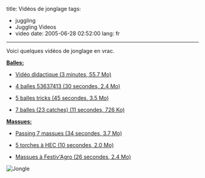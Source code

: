 title: Vidéos de jonglage
tags:
  - juggling
  - Juggling Videos
  - video
date: 2005-06-28 02:52:00
lang: fr
---

Voici quelques vidéos de jonglage en vrac.

<u>**Balles:**</u>

- [Vidéo didactique (3 minutes, 55.7 Mo)](/files/jonglage/videos/neyric_in_nx.avi)

- [4 balles 53637413 (30 secondes, 2.4 Mo)](/files/jonglage/videos/4b_53637413.avi)

- [5 balles tricks (45 secondes, 3.5 Mo)](/files/jonglage/videos/5balls_tricks.avi)

- [7 balles (23 catches) (11 secondes, 726 Ko)](/files/jonglage/videos/7balles.avi)

<u>**Massues:**</u>

- [Passing 7 massues (34 secondes, 3.7 Mo)](/files/jonglage/videos/7clubs_passing.avi)

- [5 torches à  HEC (10 secondes, 2.0 Mo)](/files/jonglage/videos/5torches_HEC.avi)

- [Massues à Festiv'Agro (26 secondes, 2.4 Mo)](/files/jonglage/videos/festivagro_massues.avi)

![Jongle](/images/posts/jonglage/neyric-bollas.jpg)